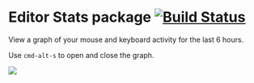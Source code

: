 # Editor Stats package [![Build Status](https://travis-ci.org/atom/editor-stats.svg?branch=master)](https://travis-ci.org/atom/editor-stats)

View a graph of your mouse and keyboard activity for the last 6 hours.

Use `cmd-alt-s` to open and close the graph.

![](https://f.cloud.github.com/assets/671378/2262223/843b1172-9e57-11e3-9c60-8d28d542f39c.png)
